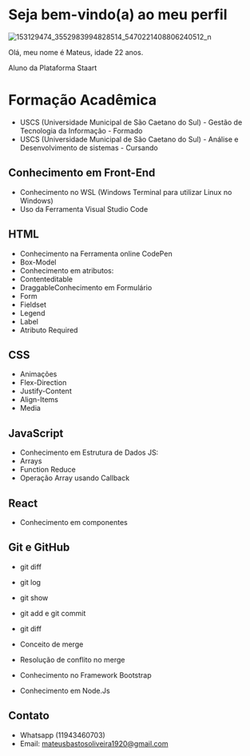 # Seja bem-vindo(a) ao meu perfil 


![153129474_3552983994828514_5470221408806240512_n](https://user-images.githubusercontent.com/105644793/177574251-6a87be7c-2f73-490d-ac93-b928c2138a90.jpg)


Olá, meu nome é Mateus, idade 22 anos.

Aluno da Plataforma Staart

# Formação Acadêmica
- USCS (Universidade Municipal de São Caetano do Sul) - Gestão de Tecnologia da Informação - Formado
- USCS (Universidade Municipal de São Caetano do Sul) - Análise e Desenvolvimento de sistemas - Cursando


## Conhecimento em Front-End

- Conhecimento no WSL (Windows Terminal para utilizar Linux no Windows)
- Uso da Ferramenta Visual Studio Code

## HTML
- Conhecimento na Ferramenta online CodePen
- Box-Model
- Conhecimento em atributos:
- Contenteditable
- DraggableConhecimento em Formulário
- Form
- Fieldset
- Legend 
- Label
- Atributo Required


## CSS
- Animações
- Flex-Direction
- Justify-Content
- Align-Items
- Media


## JavaScript
- Conhecimento em Estrutura de Dados JS:
- Arrays
- Function Reduce
- Operação Array usando Callback

## React 
- Conhecimento em componentes





## Git e GitHub

- git diff
- git log
- git show
- git add e git commit
- git diff
- Conceito de merge
- Resolução de conflito no merge



- Conhecimento no Framework Bootstrap
- Conhecimento em Node.Js






##  Contato 
- Whatsapp (11943460703)
- Email: mateusbastosoliveira1920@gmail.com

